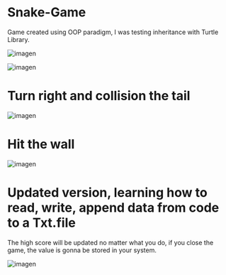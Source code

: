 # Snake-Game

Game created using OOP paradigm, I was testing inheritance with Turtle Library.


![imagen](https://user-images.githubusercontent.com/49128144/148578361-2fea7df9-b182-4831-bbc4-c949cfe28ca0.png)


![imagen](https://user-images.githubusercontent.com/49128144/148578504-f5f7e026-8b58-4711-9f2b-d5c2977cd2a5.png)


# Turn right and collision the tail
![imagen](https://user-images.githubusercontent.com/49128144/148578667-d90285f0-20d6-4174-b463-ff903c19429a.png)



# Hit the wall
![imagen](https://user-images.githubusercontent.com/49128144/148578874-70cd925a-56ec-40c7-9bd4-d06c12ab68a0.png)



# Updated version, learning how to read, write, append data from code to a Txt.file
The high score will be updated no matter what you do, if you close the game, the value is gonna be stored in your system.

![imagen](https://user-images.githubusercontent.com/49128144/149061157-5a2f2954-515d-4b34-8f1a-d0168b3cd7c5.png)

